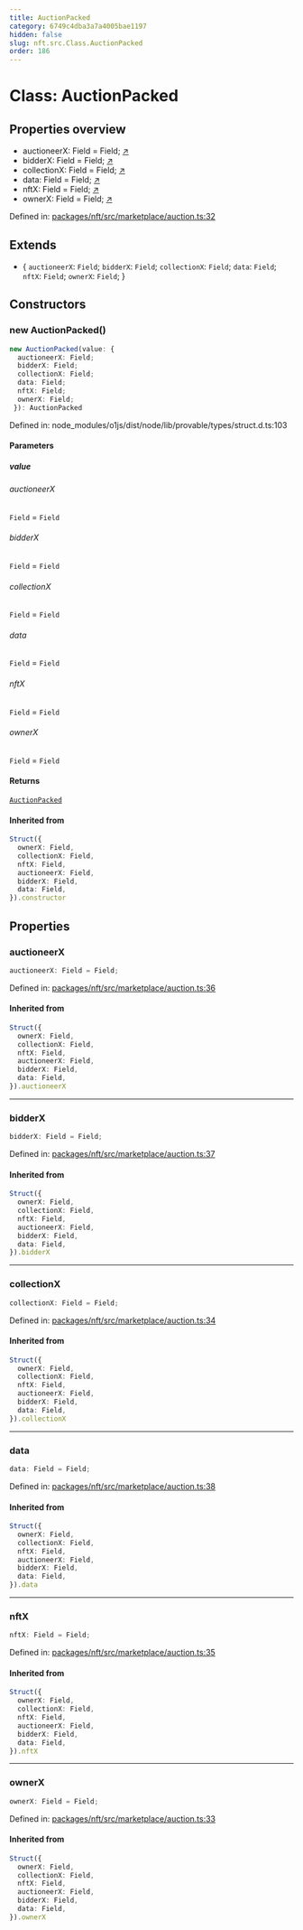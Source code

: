 ```yaml
---
title: AuctionPacked
category: 6749c4dba3a7a4005bae1197
hidden: false
slug: nft.src.Class.AuctionPacked
order: 186
---
```


# Class: AuctionPacked

## Properties overview

- auctioneerX:  Field = Field; [↗](#auctioneerx)
- bidderX:  Field = Field; [↗](#bidderx)
- collectionX:  Field = Field; [↗](#collectionx)
- data:  Field = Field; [↗](#data)
- nftX:  Field = Field; [↗](#nftx)
- ownerX:  Field = Field; [↗](#ownerx)

Defined in: [packages/nft/src/marketplace/auction.ts:32](https://github.com/zkcloudworker/minatokens-lib/blob/main/packages/nft/src/marketplace/auction.ts#L32)

## Extends

- \{
  `auctioneerX`: `Field`;
  `bidderX`: `Field`;
  `collectionX`: `Field`;
  `data`: `Field`;
  `nftX`: `Field`;
  `ownerX`: `Field`;
 \}

## Constructors

### new AuctionPacked()

```ts
new AuctionPacked(value: {
  auctioneerX: Field;
  bidderX: Field;
  collectionX: Field;
  data: Field;
  nftX: Field;
  ownerX: Field;
 }): AuctionPacked
```

Defined in: node\_modules/o1js/dist/node/lib/provable/types/struct.d.ts:103

#### Parameters

##### value

###### auctioneerX

`Field` = `Field`

###### bidderX

`Field` = `Field`

###### collectionX

`Field` = `Field`

###### data

`Field` = `Field`

###### nftX

`Field` = `Field`

###### ownerX

`Field` = `Field`

#### Returns

[`AuctionPacked`](nftsrcclassauctionpacked)

#### Inherited from

```ts
Struct({
  ownerX: Field,
  collectionX: Field,
  nftX: Field,
  auctioneerX: Field,
  bidderX: Field,
  data: Field,
}).constructor
```

## Properties

### auctioneerX

```ts
auctioneerX: Field = Field;
```

Defined in: [packages/nft/src/marketplace/auction.ts:36](https://github.com/zkcloudworker/minatokens-lib/blob/main/packages/nft/src/marketplace/auction.ts#L36)

#### Inherited from

```ts
Struct({
  ownerX: Field,
  collectionX: Field,
  nftX: Field,
  auctioneerX: Field,
  bidderX: Field,
  data: Field,
}).auctioneerX
```

***

### bidderX

```ts
bidderX: Field = Field;
```

Defined in: [packages/nft/src/marketplace/auction.ts:37](https://github.com/zkcloudworker/minatokens-lib/blob/main/packages/nft/src/marketplace/auction.ts#L37)

#### Inherited from

```ts
Struct({
  ownerX: Field,
  collectionX: Field,
  nftX: Field,
  auctioneerX: Field,
  bidderX: Field,
  data: Field,
}).bidderX
```

***

### collectionX

```ts
collectionX: Field = Field;
```

Defined in: [packages/nft/src/marketplace/auction.ts:34](https://github.com/zkcloudworker/minatokens-lib/blob/main/packages/nft/src/marketplace/auction.ts#L34)

#### Inherited from

```ts
Struct({
  ownerX: Field,
  collectionX: Field,
  nftX: Field,
  auctioneerX: Field,
  bidderX: Field,
  data: Field,
}).collectionX
```

***

### data

```ts
data: Field = Field;
```

Defined in: [packages/nft/src/marketplace/auction.ts:38](https://github.com/zkcloudworker/minatokens-lib/blob/main/packages/nft/src/marketplace/auction.ts#L38)

#### Inherited from

```ts
Struct({
  ownerX: Field,
  collectionX: Field,
  nftX: Field,
  auctioneerX: Field,
  bidderX: Field,
  data: Field,
}).data
```

***

### nftX

```ts
nftX: Field = Field;
```

Defined in: [packages/nft/src/marketplace/auction.ts:35](https://github.com/zkcloudworker/minatokens-lib/blob/main/packages/nft/src/marketplace/auction.ts#L35)

#### Inherited from

```ts
Struct({
  ownerX: Field,
  collectionX: Field,
  nftX: Field,
  auctioneerX: Field,
  bidderX: Field,
  data: Field,
}).nftX
```

***

### ownerX

```ts
ownerX: Field = Field;
```

Defined in: [packages/nft/src/marketplace/auction.ts:33](https://github.com/zkcloudworker/minatokens-lib/blob/main/packages/nft/src/marketplace/auction.ts#L33)

#### Inherited from

```ts
Struct({
  ownerX: Field,
  collectionX: Field,
  nftX: Field,
  auctioneerX: Field,
  bidderX: Field,
  data: Field,
}).ownerX
```
